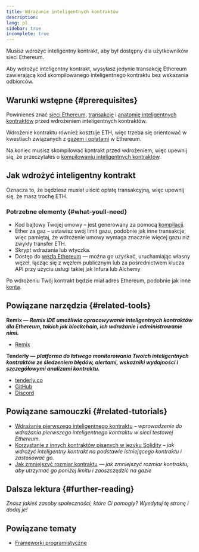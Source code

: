 ```yaml
---
title: Wdrażanie inteligentnych kontraktów
description:
lang: pl
sidebar: true
incomplete: true
---
```


Musisz wdrożyć inteligentny kontrakt, aby był dostępny dla użytkowników sieci Ethereum.

Aby wdrożyć inteligentny kontrakt, wysyłasz jedynie transakcję Ethereum zawierającą kod skompilowanego inteligentnego kontraktu bez wskazania odbiorców.

## Warunki wstępne {#prerequisites}

Powinieneś znać [sieci Ethereum](/developers/docs/networks/), [transakcje](/developers/docs/transactions/) i [anatomię inteligentnych kontraktów](/developers/docs/smart-contracts/anatomy/) przed wdrożeniem inteligentnych kontraktów.

Wdrożenie kontraktu również kosztuje ETH, więc trzeba się orientować w kwestiach związanych z [gazem i opłatami](/developers/docs/gas/) w Ethereum.

Na koniec musisz skompilować kontrakt przed wdrożeniem, więc upewnij się, że przeczytałeś o [kompilowaniu inteligentnych kontraktów](/developers/docs/smart-contracts/compiling/).

## Jak wdrożyć inteligentny kontrakt

Oznacza to, że będziesz musiał uiścić opłatę transakcyjną, więc upewnij się, że masz trochę ETH.

### Potrzebne elementy {#what-youll-need}

- Kod bajtowy Twojej umowy – jest generowany za pomocą [kompilacji](/developers/docs/smart-contracts/compiling/).
- Ether za gaz – ustawisz swój limit gazu, podobnie jak inne transakcje, więc pamiętaj, że wdrożenie umowy wymaga znacznie więcej gazu niż zwykły transfer ETH.
- Skrypt wdrażania lub wtyczka.
- Dostęp do [węzła Ethereum](/developers/docs/nodes-and-clients/) — można go uzyskać, uruchamiając własny węzeł, łącząc się z węzłem publicznym lub za pośrednictwem klucza API przy użyciu usługi takiej jak Infura lub Alchemy

Po wdrożeniu Twój kontrakt będzie miał adres Ethereum, podobnie jak inne [konta](/developers/docs/accounts/).

## Powiązane narzędzia {#related-tools}

**Remix —** **_Remix IDE umożliwia opracowywanie inteligentnych kontraktów dla Ethereum, takich jak blockchain, ich wdrażanie i administrowanie nimi._**

- [Remix](https://remix.ethereum.org)

**Tenderly —** **_platforma do łatwego monitorowania Twoich inteligentnych kontraktów ze śledzeniem błędów, alertami, wskaźniki wydajności i szczegółowymi analizami kontraktu._**

- [tenderly.co](https://tenderly.co/)
- [GitHub](https://github.com/Tenderly)
- [Discord](https://discord.gg/eCWjuvt)

## Powiązane samouczki {#related-tutorials}

- [Wdrażanie pierwszego inteligentnego kontraktu](/developers/tutorials/deploying-your-first-smart-contract/) _– wprowadzenie do wdrażania pierwszego inteligentnego kontraktu w sieci testowej Ethereum._
- [Korzystanie z innych kontraktów pisanych w języku Solidity](/developers/tutorials/interact-with-other-contracts-from-solidity/) _– jak wdrożyć inteligentny kontrakt na podstawie istniejącego kontraktu i zastosować go._
- [Jak zmniejszyć rozmiar kontraktu](/developers/tutorials/downsizing-contracts-to-fight-the-contract-size-limit/) _— jak zmniejszyć rozmiar kontraktu, aby utrzymać go poniżej limitu i zaoszczędzić na gazie_

## Dalsza lektura {#further-reading}

_Znasz jakieś zasoby społeczności, które Ci pomogły? Wyedytuj tę stronę i dodaj je!_

## Powiązane tematy

- [Frameworki programistyczne](/developers/docs/frameworks/)
